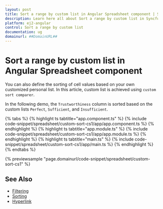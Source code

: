 ```yaml
---
layout: post
title: Sort a range by custom list in Angular Spreadsheet component | Syncfusion
description: Learn here all about Sort a range by custom list in Syncfusion Angular Spreadsheet component of Syncfusion Essential JS 2 and more.
platform: ej2-angular
control: Sort a range by custom list 
documentation: ug
domainurl: ##DomainURL##
---
```


# Sort a range by custom list in Angular Spreadsheet component

You can also define the sorting of cell values based on your own customized personal list. In this article, custom list is achieved using `custom sort comparer`.

In the following demo, the `Trustworthiness` column is sorted based on the custom lists `Perfect`, `Sufficient`, and `Insufficient`.

{% tabs %}
{% highlight ts tabtitle="app.component.ts" %}
{% include code-snippet/spreadsheet/custom-sort-cs1/app/app.component.ts %}
{% endhighlight %}
{% highlight ts tabtitle="app.module.ts" %}
{% include code-snippet/spreadsheet/custom-sort-cs1/app/app.module.ts %}
{% endhighlight %}
{% highlight ts tabtitle="main.ts" %}
{% include code-snippet/spreadsheet/custom-sort-cs1/app/main.ts %}
{% endhighlight %}
{% endtabs %}
  
{% previewsample "page.domainurl/code-snippet/spreadsheet/custom-sort-cs1" %}

## See Also

* [Filtering](../filter)
* [Sorting](../sort)
* [Hyperlink](../link)
